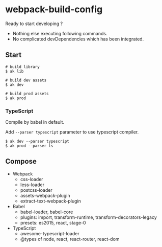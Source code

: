 # webpack-build-config

Ready to start developing ?

- Nothing else executing following commands.
- No complicated devDependencies which has been integrated.

## Start

```shell
# build library
$ ak lib

# build dev assets
$ ak dev

# build prod assets
$ ak prod
```

### TypeScript

Compile by babel in default.

Add `--parser typescript` parameter to use typescript compiler.

```shell
$ ak dev --parser typescript
$ ak prod --parser ts
```

## Compose

- Webpack
  - css-loader
  - less-loader
  - postcss-loader
  - assets-webpack-plugin
  - extract-text-webpack-plugin
- Babel
  - babel-loader, babel-core
  - plugins: import, transform-runtime, transform-decorators-legacy
  - presets: es2015, react, stage-0
- TypeScript
  - awesome-typescript-loader
  - @types of node, react, react-router, react-dom

